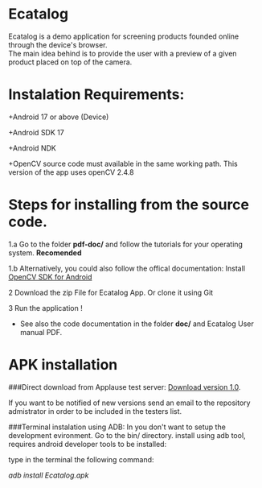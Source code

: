 Ecatalog
========

Ecatalog is a demo application for screening products founded online through the device's browser.  
The main idea behind is to provide the user with a preview of a given product placed on top of the camera.

Instalation Requirements:
=========================
+Android 17 or above (Device)

+Android SDK 17

+Android NDK 

+OpenCV source code must available in the same working path. This version of the app uses openCV 2.4.8


Steps for installing from the source code. 
===========================================
1.a Go to the folder **pdf-doc/** and follow the tutorials for your operating system. **Recomended**
 
1.b Alternatively, you could also follow the offical documentation: Install [OpenCV SDK for Android](http://docs.opencv.org/doc/tutorials/introduction/android_binary_package/O4A_SDK.html)

2 Download the zip File for Ecatalog App. Or clone it using Git

3 Run the application !

* See also the code documentation in the folder **doc/** and Ecatalog User manual PDF. 


APK installation
================
###Direct download from Applause test server:
[Download version 1.0](https://aph.applause.com/activate_user?token=b2562c402f3443d4917d783a0243cb69). 

If you want to be notified of new versions send an email to the repository admistrator in order to be included in the testers list. 


###Terminal instalation using ADB:
In you don't want to setup the development evironment. Go to the  bin/ directory. 
install using adb tool, requires android developer tools to be installed:

type in the terminal the following command:

_adb install Ecatalog.apk_

